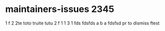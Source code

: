 # maintainers-issues 2345
1
f
2
2te
toto truite tutu
2
f
1
1
3
1
fds
fdsfds
a
b
a
fdsfsd
pr to dismiss
ftest
